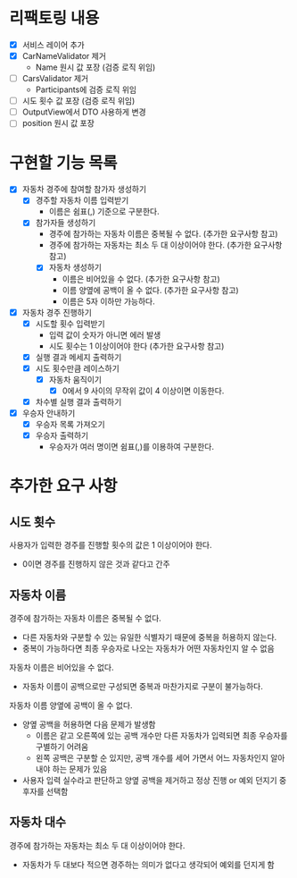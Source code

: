 # 리팩토링 내용

- [x] 서비스 레이어 추가
- [x] CarNameValidator 제거
    - Name 원시 값 포장 (검증 로직 위임)
- [ ] CarsValidator 제거
    - Participants에 검증 로직 위임
- [ ] 시도 횟수 값 포장 (검증 로직 위임)
- [ ] OutputView에서 DTO 사용하게 변경
- [ ] position 원시 값 포장

# 구현할 기능 목록

- [x] 자동차 경주에 참여할 참가자 생성하기
    - [x] 경주할 자동차 이름 입력받기
        - 이름은 쉼표(,) 기준으로 구분한다.
    - [x] 참가자들 생성하기
        - 경주에 참가하는 자동차 이름은 중복될 수 없다. (추가한 요구사항 참고)
        - 경주에 참가하는 자동차는 최소 두 대 이상이어야 한다. (추가한 요구사항 참고)
        - [x] 자동차 생성하기
            - 이름은 비어있을 수 없다. (추가한 요구사항 참고)
            - 이름 양옆에 공백이 올 수 없다. (추가한 요구사항 참고)
            - 이름은 5자 이하만 가능하다.
- [x] 자동차 경주 진행하기
    - [x] 시도할 횟수 입력받기
        - 입력 값이 숫자가 아니면 에러 발생
        - 시도 횟수는 1 이상이어야 한다 (추가한 요구사항 참고)
    - [x] 실행 결과 메세지 출력하기
    - [x] 시도 횟수만큼 레이스하기
        - [x] 자동차 움직이기
            - [x] 0에서 9 사이의 무작위 값이 4 이상이면 이동한다.
    - [x] 차수별 실행 결과 출력하기
- [x] 우승자 안내하기
    - [x] 우승자 목록 가져오기
    - [x] 우승자 출력하기
        - 우승자가 여러 명이면 쉼표(,)를 이용하여 구분한다.

# 추가한 요구 사항

## 시도 횟수

사용자가 입력한 경주를 진행할 횟수의 값은 1 이상이어야 한다.

- 0이면 경주를 진행하지 않은 것과 같다고 간주

## 자동차 이름

경주에 참가하는 자동차 이름은 중복될 수 없다.

- 다른 자동차와 구분할 수 있는 유일한 식별자기 때문에 중복을 허용하지 않는다.
- 중복이 가능하다면 최종 우승자로 나오는 자동차가 어떤 자동차인지 알 수 없음

자동차 이름은 비어있을 수 없다.

- 자동차 이름이 공백으로만 구성되면 중복과 마찬가지로 구분이 불가능하다.

자동차 이름 양옆에 공백이 올 수 없다.

- 양옆 공백을 허용하면 다음 문제가 발생함
    - 이름은 같고 오른쪽에 있는 공백 개수만 다른 자동차가 입력되면 최종 우승자를 구별하기 어려움
    - 왼쪽 공백은 구분할 순 있지만, 공백 개수를 세어 가면서 어느 자동차인지 알아내야 하는 문제가 있음
- 사용자 입력 실수라고 판단하고 양옆 공백을 제거하고 정상 진행 or 예외 던지기 중 후자를 선택함

## 자동차 대수

경주에 참가하는 자동차는 최소 두 대 이상이어야 한다.

- 자동차가 두 대보다 적으면 경주하는 의미가 없다고 생각되어 예외를 던지게 함
